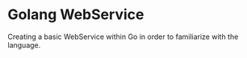 # Golang WebService

Creating a basic WebService within Go in order to familiarize with the language.
